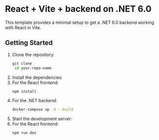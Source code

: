# React + Vite + backend on .NET 6.0
This template provides a minimal setup to get a .NET 6.0 backend working with React in Vite.
## Getting Started
1. Clone the repository:
   ```bash
   git clone
    cd your-repo-name
    ```
2. Install the dependencies:
3. For the React frontend:
   ```bash
   npm install
   ```
4. For the .NET backend:
   ```bash
   docker-compose up -d --build
   ```
5. Start the development server:
6. For the React frontend:
   ```bash
   npm run dev
   ```